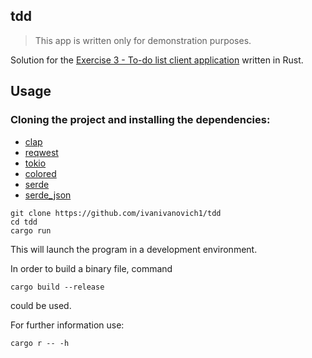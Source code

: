 ## tdd

> This app is written only for demonstration purposes.

Solution for the [Exercise 3 - To-do list client application](https://github.com/timotr/harjutused/blob/main/hajusrakendused/todo-client.md) written in Rust. 

## Usage

### Cloning the project and installing the dependencies: 

- [clap](https://crates.io/crates/clap)
- [reqwest](https://crates.io/crates/reqwest)
- [tokio](https://crates.io/crates/tokio)
- [colored](https://crates.io/crates/colored)
- [serde](https://crates.io/crates/serde)
- [serde_json](https://crates.io/crates/serde_json)

```
git clone https://github.com/ivanivanovich1/tdd
cd tdd
cargo run
```
This will launch the program in a development environment. 

In order to build a binary file, command
```
cargo build --release
```
could be used.

For further information use:
```
cargo r -- -h
```
